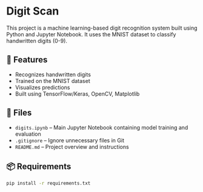# Digit Scan

This project is a machine learning-based digit recognition system built using Python and Jupyter Notebook. It uses the MNIST dataset to classify handwritten digits (0-9).

## 🚀 Features

- Recognizes handwritten digits
- Trained on the MNIST dataset
- Visualizes predictions
- Built using TensorFlow/Keras, OpenCV, Matplotlib

## 📁 Files

- `digits.ipynb` – Main Jupyter Notebook containing model training and evaluation
- `.gitignore` – Ignore unnecessary files in Git
- `README.md` – Project overview and instructions

## 📦 Requirements

```bash
pip install -r requirements.txt
